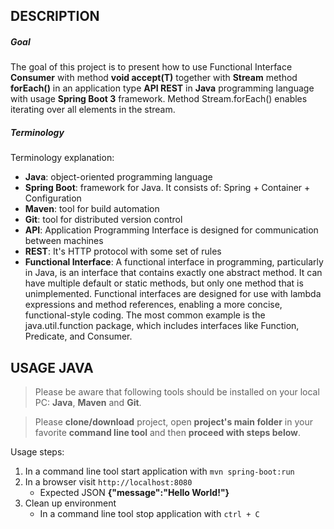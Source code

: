 DESCRIPTION
-----------

##### Goal
The goal of this project is to present how to use Functional Interface **Consumer** with method **void accept(T)** together with **Stream** method **forEach()** in an application type **API REST** in **Java** programming language with usage **Spring Boot 3** framework. Method Stream.forEach() enables iterating over all elements in the stream.

##### Terminology
Terminology explanation:
* **Java**: object-oriented programming language
* **Spring Boot**: framework for Java. It consists of: Spring + Container + Configuration
* **Maven**: tool for build automation
* **Git**: tool for distributed version control
* **API**: Application Programming Interface is designed for communication between machines
* **REST**: It's HTTP protocol with some set of rules
* **Functional Interface**: A functional interface in programming, particularly in Java, is an interface that contains exactly one abstract method. It can have multiple default or static methods, but only one method that is unimplemented. Functional interfaces are designed for use with lambda expressions and method references, enabling a more concise, functional-style coding. The most common example is the java.util.function package, which includes interfaces like Function, Predicate, and Consumer.


USAGE JAVA
----------

> Please be aware that following tools should be installed on your local PC: **Java**, **Maven** and **Git**. 

> Please **clone/download** project, open **project's main folder** in your favorite **command line tool** and then **proceed with steps below**. 

Usage steps:
1. In a command line tool start application with `mvn spring-boot:run`
1. In a browser visit `http://localhost:8080`
   * Expected JSON **{"message":"Hello World!"}**
1. Clean up environment 
     * In a command line tool stop application with `ctrl + C`
